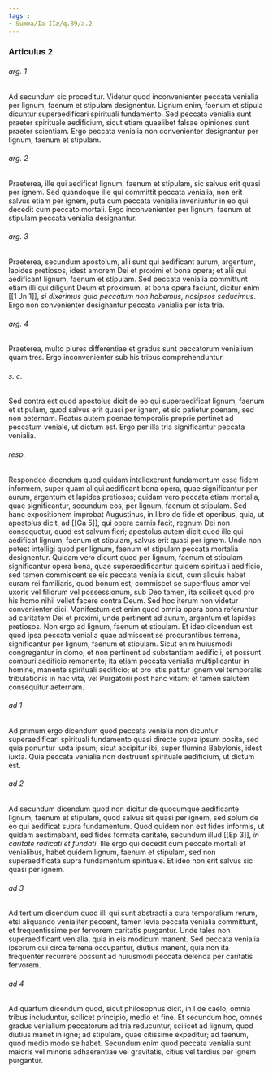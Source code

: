 ```yaml
---
tags : 
- Summa/Ia-IIæ/q.89/a.2
---
```


### Articulus 2

###### arg. 1
Ad secundum sic proceditur. Videtur quod inconvenienter peccata venialia per lignum, faenum et stipulam designentur. Lignum enim, faenum et stipula dicuntur superaedificari spirituali fundamento. Sed peccata venialia sunt praeter spirituale aedificium, sicut etiam quaelibet falsae opiniones sunt praeter scientiam. Ergo peccata venialia non convenienter designantur per lignum, faenum et stipulam.

###### arg. 2
Praeterea, ille qui aedificat lignum, faenum et stipulam, sic salvus erit quasi per ignem. Sed quandoque ille qui committit peccata venialia, non erit salvus etiam per ignem, puta cum peccata venialia inveniuntur in eo qui decedit cum peccato mortali. Ergo inconvenienter per lignum, faenum et stipulam peccata venialia designantur.

###### arg. 3
Praeterea, secundum apostolum, alii sunt qui aedificant aurum, argentum, lapides pretiosos, idest amorem Dei et proximi et bona opera; et alii qui aedificant lignum, faenum et stipulam. Sed peccata venialia committunt etiam illi qui diligunt Deum et proximum, et bona opera faciunt, dicitur enim [[1 Jn 1]], *si dixerimus quia peccatum non habemus, nosipsos seducimus*. Ergo non convenienter designantur peccata venialia per ista tria.

###### arg. 4
Praeterea, multo plures differentiae et gradus sunt peccatorum venialium quam tres. Ergo inconvenienter sub his tribus comprehenduntur.

###### s. c.
Sed contra est quod apostolus dicit de eo qui superaedificat lignum, faenum et stipulam, quod salvus erit quasi per ignem, et sic patietur poenam, sed non aeternam. Reatus autem poenae temporalis proprie pertinet ad peccatum veniale, ut dictum est. Ergo per illa tria significantur peccata venialia.

###### resp.
Respondeo dicendum quod quidam intellexerunt fundamentum esse fidem informem, super quam aliqui aedificant bona opera, quae significantur per aurum, argentum et lapides pretiosos; quidam vero peccata etiam mortalia, quae significantur, secundum eos, per lignum, faenum et stipulam. Sed hanc expositionem improbat Augustinus, in libro de fide et operibus, quia, ut apostolus dicit, ad [[Ga 5]], qui opera carnis facit, regnum Dei non consequetur, quod est salvum fieri; apostolus autem dicit quod ille qui aedificat lignum, faenum et stipulam, salvus erit quasi per ignem. Unde non potest intelligi quod per lignum, faenum et stipulam peccata mortalia designentur. Quidam vero dicunt quod per lignum, faenum et stipulam significantur opera bona, quae superaedificantur quidem spirituali aedificio, sed tamen commiscent se eis peccata venialia sicut, cum aliquis habet curam rei familiaris, quod bonum est, commiscet se superfluus amor vel uxoris vel filiorum vel possessionum, sub Deo tamen, ita scilicet quod pro his homo nihil vellet facere contra Deum. Sed hoc iterum non videtur convenienter dici. Manifestum est enim quod omnia opera bona referuntur ad caritatem Dei et proximi, unde pertinent ad aurum, argentum et lapides pretiosos. Non ergo ad lignum, faenum et stipulam. Et ideo dicendum est quod ipsa peccata venialia quae admiscent se procurantibus terrena, significantur per lignum, faenum et stipulam. Sicut enim huiusmodi congregantur in domo, et non pertinent ad substantiam aedificii, et possunt comburi aedificio remanente; ita etiam peccata venialia multiplicantur in homine, manente spirituali aedificio; et pro istis patitur ignem vel temporalis tribulationis in hac vita, vel Purgatorii post hanc vitam; et tamen salutem consequitur aeternam.

###### ad 1
Ad primum ergo dicendum quod peccata venialia non dicuntur superaedificari spirituali fundamento quasi directe supra ipsum posita, sed quia ponuntur iuxta ipsum; sicut accipitur ibi, super flumina Babylonis, idest iuxta. Quia peccata venialia non destruunt spirituale aedificium, ut dictum est.

###### ad 2
Ad secundum dicendum quod non dicitur de quocumque aedificante lignum, faenum et stipulam, quod salvus sit quasi per ignem, sed solum de eo qui aedificat supra fundamentum. Quod quidem non est fides informis, ut quidam aestimabant, sed fides formata caritate, secundum illud [[Ep 3]], *in caritate radicati et fundati*. Ille ergo qui decedit cum peccato mortali et venialibus, habet quidem lignum, faenum et stipulam, sed non superaedificata supra fundamentum spirituale. Et ideo non erit salvus sic quasi per ignem.

###### ad 3
Ad tertium dicendum quod illi qui sunt abstracti a cura temporalium rerum, etsi aliquando venialiter peccent, tamen levia peccata venialia committunt, et frequentissime per fervorem caritatis purgantur. Unde tales non superaedificant venialia, quia in eis modicum manent. Sed peccata venialia ipsorum qui circa terrena occupantur, diutius manent, quia non ita frequenter recurrere possunt ad huiusmodi peccata delenda per caritatis fervorem.

###### ad 4
Ad quartum dicendum quod, sicut philosophus dicit, in I de caelo, omnia tribus includuntur, scilicet principio, medio et fine. Et secundum hoc, omnes gradus venialium peccatorum ad tria reducuntur, scilicet ad lignum, quod diutius manet in igne; ad stipulam, quae citissime expeditur; ad faenum, quod medio modo se habet. Secundum enim quod peccata venialia sunt maioris vel minoris adhaerentiae vel gravitatis, citius vel tardius per ignem purgantur.

